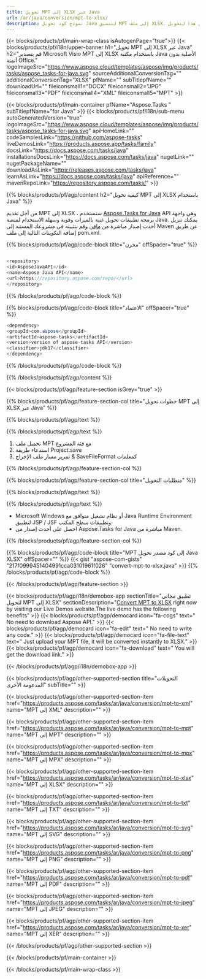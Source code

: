 ```yaml
---
title: تحويل MPT إلى XLSX عبر Java 
url: /ar/java/conversion/mpt-to-xlsx/ 
description: نموذج كود تحويل Java لتنسيق MPT إلى ملف XLSX. استخدم رمز المثال هذا لتحويل MPT إلى XLSX داخل أي تطبيق يستند إلى Web أو Desktop Java.
---
```


{{< blocks/products/pf/main-wrap-class isAutogenPage="true">}}
{{< blocks/products/pf/i18n/upper-banner h1="تحويل MPT إلى XLSX عبر Java" h2="قم بتصدير Microsoft Visio MPT إلى XLSX باستخدام مكتبة Java الأصلية بدون أتمتة Office." logoImageSrc="https://www.aspose.cloud/templates/aspose/img/products/tasks/aspose_tasks-for-java.svg" sourceAdditionalConversionTag="" additionalConversionTag="XLSX" pfName="" subTitlepfName="" downloadUrl="" fileiconsmall1="DOCX" fileiconsmall2="JPG" fileiconsmall3="PDF" fileiconsmall4="XML" fileiconsmall5="MPT" >}}

{{< blocks/products/pf/main-container pfName="Aspose.Tasks " subTitlepfName="for Java" >}}
{{< blocks/products/pf/i18n/sub-menu autoGeneratedVersion="true" logoImageSrc="https://www.aspose.cloud/templates/aspose/img/products/tasks/aspose_tasks-for-java.svg" apiHomeLink="" codeSamplesLink="https://github.com/aspose-tasks" liveDemosLink="https://products.aspose.app/tasks/family" docsLink="https://docs.aspose.com/tasks/java" installationsDocsLink="https://docs.aspose.com/tasks/java" nugetLink="" nugetPackageName="" downloadAsLink="https://releases.aspose.com/tasks/java" learnAsLink="https://docs.aspose.com/tasks/java" apiReference="" mavenRepoLink="https://repository.aspose.com/tasks/" >}}

{{% blocks/products/pf/agp/content h2="كيفية تحويل MPT إلى XLSX باستخدام Java" %}}

من أجل تقديم MPT إلى XLSX ، سنستخدم
 [Aspose.Tasks for Java](https://products.aspose.com/tasks/java)
 API وهي واجهة برمجة تطبيقات تحويل غنية بالميزات وقوية وسهلة الاستخدام لمنصة Java. يمكنك تنزيل أحدث إصدار مباشرة من
 [مافن](https://repository.aspose.com/tasks/)
 وقم بتثبيته في مشروعك المستند إلى Maven عن طريق إضافة التكوينات التالية إلى ملف pom.xml.

{{% blocks/products/pf/agp/code-block title="مخزن" offSpacer="true" %}}

```cs

<repository>
<id>AsposeJavaAPI</id>
<name>Aspose Java API</name>
<url>https://repository.aspose.com/repo/</url>
</repository>

```

{{% /blocks/products/pf/agp/code-block %}}

{{% blocks/products/pf/agp/code-block title="الاعتماد" offSpacer="true" %}}

```cs
<dependency>
<groupId>com.aspose</groupId>
<artifactId>aspose-tasks</artifactId>
<version>version of aspose-tasks API</version>
<classifier>jdk17</classifier>
</dependency>

```

{{% /blocks/products/pf/agp/code-block %}}

{{% /blocks/products/pf/agp/content %}}

{{< blocks/products/pf/agp/feature-section isGrey="true" >}}

{{% blocks/products/pf/agp/feature-section-col title="خطوات تحويل MPT إلى XLSX عبر Java" %}}

{{% blocks/products/pf/agp/text %}}

{{% /blocks/products/pf/agp/text %}}

1. تحميل ملف MPT مع فئة المشروع
1. استدعاء طريقة Project.save
1. تمرير مسار ملف الإخراج & SaveFileFormat كمعلمات

{{% /blocks/products/pf/agp/feature-section-col %}}

{{% blocks/products/pf/agp/feature-section-col title="متطلبات التحويل" %}}

{{% blocks/products/pf/agp/text %}}

{{% /blocks/products/pf/agp/text %}}

- Microsoft Windows أو نظام تشغيل متوافق مع Java Runtime Environment لتطبيق JSP / JSF وتطبيقات سطح المكتب.
- احصل على أحدث إصدار من Aspose.Tasks for Java مباشرة من Maven.

{{% /blocks/products/pf/agp/feature-section-col %}}

{{% blocks/products/pf/agp/code-block title="MPT إلى كود مصدر تحويل Java XLSX" offSpacer="" %}}
{{< gist "aspose-com-gists" "217f0999451404991cca03101961f026" "convert-mpt-to-xlsx.java" >}}
{{% /blocks/products/pf/agp/code-block %}}

{{< /blocks/products/pf/agp/feature-section >}}

<!-- aboutfile Starts -->

{{< blocks/products/pf/agp/i18n/demobox-app sectionTitle="تطبيق مجاني لتحويل MPT إلى XLSX" sectionDescription="[Convert MPT to XLSX](https://products.aspose.app/tasks/conversion/mpt-to-xlsx) right now by visiting our Live Demos website.The live demo has the following benefits" >}}
        {{< blocks/products/pf/agp/democard icon="fa-cogs" text=" No need to download Aspose API." >}}
        {{< blocks/products/pf/agp/democard icon="fa-edit" text=" No need to write any code." >}}
        {{< blocks/products/pf/agp/democard icon="fa-file-text" text=" Just upload your MPT file, it will be converted instantly to XLSX." >}}
        {{< blocks/products/pf/agp/democard icon="fa-download" text=" You will get the download link." >}}

{{< /blocks/products/pf/agp/i18n/demobox-app >}}

<!-- aboutfile Ends -->

{{< blocks/products/pf/agp/other-supported-section title="التحويلات المدعومة الأخرى" subTitle="" >}}

{{< blocks/products/pf/agp/other-supported-section-item href="https://products.aspose.com/tasks/ar/java/conversion/mpt-to-xml" name="MPT إلى XML" description="" >}}

{{< blocks/products/pf/agp/other-supported-section-item href="https://products.aspose.com/tasks/ar/java/conversion/mpt-to-mpt" name="MPT إلى MPT" description="" >}}

{{< blocks/products/pf/agp/other-supported-section-item href="https://products.aspose.com/tasks/ar/java/conversion/mpt-to-mpx" name="MPT إلى MPX" description="" >}}

{{< blocks/products/pf/agp/other-supported-section-item href="https://products.aspose.com/tasks/ar/java/conversion/mpt-to-xlsx" name="MPT إلى XLSX" description="" >}}

{{< blocks/products/pf/agp/other-supported-section-item href="https://products.aspose.com/tasks/ar/java/conversion/mpt-to-txt" name="MPT إلى TXT" description="" >}}

{{< blocks/products/pf/agp/other-supported-section-item href="https://products.aspose.com/tasks/ar/java/conversion/mpt-to-svg" name="MPT إلى SVG" description="" >}}

{{< blocks/products/pf/agp/other-supported-section-item href="https://products.aspose.com/tasks/ar/java/conversion/mpt-to-png" name="MPT إلى PNG" description="" >}}

{{< blocks/products/pf/agp/other-supported-section-item href="https://products.aspose.com/tasks/ar/java/conversion/mpt-to-pdf" name="MPT إلى PDF" description="" >}}

{{< blocks/products/pf/agp/other-supported-section-item href="https://products.aspose.com/tasks/ar/java/conversion/mpt-to-jpeg" name="MPT إلى JPEG" description="" >}}

{{< blocks/products/pf/agp/other-supported-section-item href="https://products.aspose.com/tasks/ar/java/conversion/mpt-to-xer" name="MPT إلى XER" description="" >}}



{{< /blocks/products/pf/agp/other-supported-section >}}

{{< /blocks/products/pf/main-container >}}
    
{{< /blocks/products/pf/main-wrap-class >}}